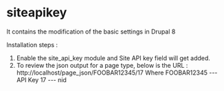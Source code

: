 # siteapikey
It contains the modification of the basic settings in Drupal 8

Installation steps : 

1) Enable the site_api_key module and Site API key field will get added.
2) To review the json output for a page type, below is the URL : 
http://localhost/page_json/FOOBAR12345/17
Where FOOBAR12345 --- API Key
      17 --- nid